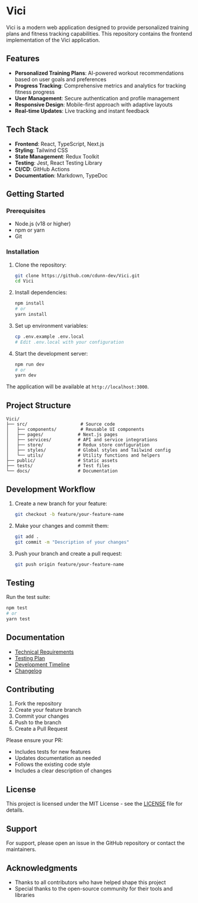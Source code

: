 # Vici

Vici is a modern web application designed to provide personalized training plans and fitness tracking capabilities. This repository contains the frontend implementation of the Vici application.

## Features

- **Personalized Training Plans**: AI-powered workout recommendations based on user goals and preferences
- **Progress Tracking**: Comprehensive metrics and analytics for tracking fitness progress
- **User Management**: Secure authentication and profile management
- **Responsive Design**: Mobile-first approach with adaptive layouts
- **Real-time Updates**: Live tracking and instant feedback

## Tech Stack

- **Frontend**: React, TypeScript, Next.js
- **Styling**: Tailwind CSS
- **State Management**: Redux Toolkit
- **Testing**: Jest, React Testing Library
- **CI/CD**: GitHub Actions
- **Documentation**: Markdown, TypeDoc

## Getting Started

### Prerequisites

- Node.js (v18 or higher)
- npm or yarn
- Git

### Installation

1. Clone the repository:
   ```bash
   git clone https://github.com/cdunn-dev/Vici.git
   cd Vici
   ```

2. Install dependencies:
   ```bash
   npm install
   # or
   yarn install
   ```

3. Set up environment variables:
   ```bash
   cp .env.example .env.local
   # Edit .env.local with your configuration
   ```

4. Start the development server:
   ```bash
   npm run dev
   # or
   yarn dev
   ```

The application will be available at `http://localhost:3000`.

## Project Structure

```
Vici/
├── src/                    # Source code
│   ├── components/         # Reusable UI components
│   ├── pages/             # Next.js pages
│   ├── services/          # API and service integrations
│   ├── store/             # Redux store configuration
│   ├── styles/            # Global styles and Tailwind config
│   └── utils/             # Utility functions and helpers
├── public/                # Static assets
├── tests/                 # Test files
└── docs/                  # Documentation
```

## Development Workflow

1. Create a new branch for your feature:
   ```bash
   git checkout -b feature/your-feature-name
   ```

2. Make your changes and commit them:
   ```bash
   git add .
   git commit -m "Description of your changes"
   ```

3. Push your branch and create a pull request:
   ```bash
   git push origin feature/your-feature-name
   ```

## Testing

Run the test suite:
```bash
npm test
# or
yarn test
```

## Documentation

- [Technical Requirements](docs/TECHNICAL_REQUIREMENTS.md)
- [Testing Plan](docs/TESTING_PLAN.md)
- [Development Timeline](docs/DEVELOPMENT_TIMELINE.md)
- [Changelog](CHANGELOG.md)

## Contributing

1. Fork the repository
2. Create your feature branch
3. Commit your changes
4. Push to the branch
5. Create a Pull Request

Please ensure your PR:
- Includes tests for new features
- Updates documentation as needed
- Follows the existing code style
- Includes a clear description of changes

## License

This project is licensed under the MIT License - see the [LICENSE](LICENSE) file for details.

## Support

For support, please open an issue in the GitHub repository or contact the maintainers.

## Acknowledgments

- Thanks to all contributors who have helped shape this project
- Special thanks to the open-source community for their tools and libraries 